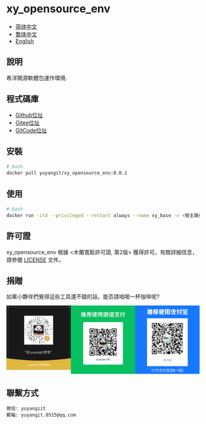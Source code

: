 <!--
 * @Author: 余洋 yuyangit.0515@qq.com
 * @Date: 2024-10-18 13:02:22
 * @LastEditors: 余洋 yuyangit.0515@qq.com
 * @LastEditTime: 2024-10-23 20:51:56
 * @FilePath: /xy_opensource_env/readme/README_zh_TW.md
 * @Description: 这是默认设置,请设置`customMade`, 打开koroFileHeader查看配置 进行设置: https://github.com/OBKoro1/koro1FileHeader/wiki/%E9%85%8D%E7%BD%AE
-->
# xy_opensource_env

- [简体中文](README_zh_CN.md)
- [繁体中文](README_zh_TW.md)
- [English](README_en.md)

## 說明

希洋開源軟體包運作環境.

## 程式碼庫

- <a href="https://github.com/xy-base/xy_opensource_env.git" target="_blank">Github位址</a>  
- <a href="https://gitee.com/xy-opensource/xy_opensource_env.git" target="_blank">Gitee位址</a>  
- <a href="https://gitcode.com/xy-opensource/xy_opensource_env.git" target="_blank">GitCode位址</a>  

## 安裝

```bash
# bash
docker pull yuyangit/xy_opensource_env:0.0.1
```

## 使用

```bash
# bash
docker run -itd --privileged --restart always --name xy_base -v <宿主路径>:<容器路径> yuyangit/xy_opensource_env:0.0.1
```

## 許可證
xy_opensource_env 根據 <木蘭寬鬆許可證, 第2版> 獲得許可。有關詳細信息，請參閱 [LICENSE](../LICENSE) 文件。

## 捐贈

如果小夥伴們覺得這些工具還不錯的話，能否請咱喝一杯咖啡呢?  

![Pay-Total](./Pay-Total.png)

## 聯繫方式

```
微信: yuyangiit
郵箱: yuyangit.0515@qq.com
```